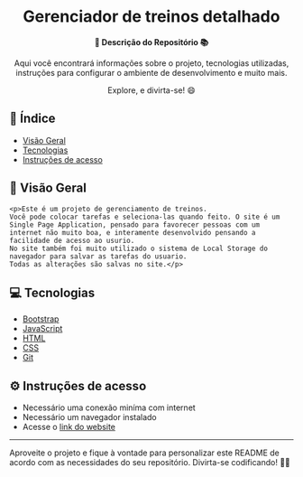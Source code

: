 <h1 align="center">Gerenciador de treinos detalhado</h1>



<div align="center">
  <strong>🚀 Descrição do Repositório 📚</strong>
</div>

<div align="center">
  <p>Aqui você encontrará informações sobre o projeto, tecnologias utilizadas, instruções para configurar o ambiente de desenvolvimento e muito mais.</p>
  <p>Explore, e divirta-se! 😄</p>
</div>

## 📖 Índice

- [Visão Geral](#visão-geral)
- [Tecnologias](#tecnologias)
- [Instruções de acesso](#Instruções-de-acesso)

## 🔭 Visão Geral

    <p>Este é um projeto de gerenciamento de treinos.
    Você pode colocar tarefas e seleciona-las quando feito. O site é um Single Page Application, pensado para favorecer pessoas com um internet não muito boa, e interamente desenvolvido pensando a facilidade de acesso ao usurio.
    No site também foi muito utilizado o sistema de Local Storage do navegador para salvar as tarefas do usuario.
    Todas as alterações são salvas no site.</p>

## 💻 Tecnologias

- <a href="https://getbootstrap.com/">Bootstrap</a>
- <a href="https://www.javascript.com/">JavaScript</a>
- <a href="https://html.com/">HTML</a>
- <a href="https://www.w3.org/Style/CSS/">CSS</a>
- <a href="https://git-scm.com/">Git</a>

## ⚙️ Instruções de acesso

- Necessário uma conexão miníma com internet
- Necessário um navegador instalado
- Acesse o <a href="https://jeferson6191.github.io/ProjetoComGit/">link do website</a>



---

Aproveite o projeto e fique à vontade para personalizar este README de acordo com as necessidades do seu repositório. Divirta-se codificando! 🎉😄